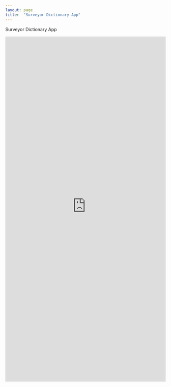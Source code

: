 ```yaml
---
layout: page
title:  "Surveyor Dictionary App"
---
```


Surveyor Dictionary App

<style>.embed-container { position: relative; padding-bottom: 56.25%; height: 800px; overflow: hidden; max-width: 100%; } .embed-container iframe, .embed-container object, .embed-container embed { position: absolute; top: 0; left: 0; width: 100%; height: 100%; }</style><div class='embed-container'><iframe src='https://surveyordictionary.glideapp.io' style='border:0'></iframe></div>
